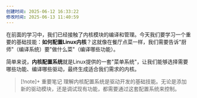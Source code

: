 ```yaml
---
创建时间: 2025-06-12 16:33:22
修改时间: 2025-06-13 11:40:59
---
```

在前面的学习中，我们已经接触了内核模块的编译和管理。今天我们要学习一个重要的基础技能：**如何配置Linux内核**？这就像在餐厅点菜一样，我们需要告诉"厨师"（编译系统）要"做什么菜"（编译哪些功能）。

简单来说，**内核配置系统**就是Linux提供的一套"菜单系统"，让我们能够选择需要哪些功能、编译哪些驱动，最终生成适合我们需求的内核。

> [!note]+ 重要笔记 
> 理解内核配置系统是驱动开发的基础技能。无论是添加新的驱动模块，还是调试现有功能，都需要通过这套配置系统来控制。

